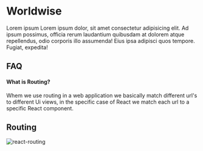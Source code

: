 # Worldwise

Lorem ipsum Lorem ipsum dolor, sit amet consectetur adipisicing elit. Ad ipsum possimus, officia rerum laudantium quibusdam at dolorem atque repellendus, odio corporis illo assumenda! Eius ipsa adipisci quos tempore. Fugiat, expedita!

## FAQ

#### What is Routing?

Whem we use routing in a web application we basically match different url's to different Ui views, in the specific case of React we match each url to a specific React component.

## Routing

![react-routing](https://github.com/SaadMahi/68-Worldwise/assets/117567622/4586f7e3-6e5d-4964-84ce-49fc8b11b487)
